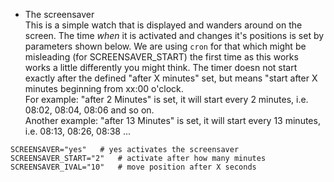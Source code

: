 
- The screensaver  
This is a simple watch that is displayed and wanders around on the screen.
The time _when_ it is activated and changes it's positions is set by parameters shown below.
We are using  `cron` for that which might be misleading (for SCREENSAVER_START) the first time as
this works works a little differently you might think. The timer doesn not start exactly after
the defined "after X minutes" set, but means "start after X minutes beginning from xx:00 o'clock.  
For example: "after 2 Minutes" is set, it will start every 2 minutes, i.e. 08:02, 08:04, 08:06 and so on.  
Another example: "after 13 Minutes" is set, it will start every 13 minutes, i.e. 08:13, 08:26, 08:38 ...
```
SCREENSAVER="yes"	# yes activates the screensaver
SCREENSAVER_START="2"	# activate after how many minutes
SCREENSAVER_IVAL="10"	# move position after X seconds
```
